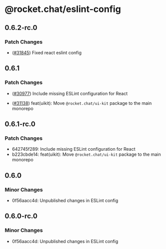 # @rocket.chat/eslint-config

## 0.6.2-rc.0

### Patch Changes

- ([#31845](https://github.com/RocketChat/Rocket.Chat/pull/31845)) Fixed react eslint config

## 0.6.1

### Patch Changes

- ([#30977](https://github.com/RocketChat/Rocket.Chat/pull/30977)) Include missing ESLint configuration for React

- ([#31138](https://github.com/RocketChat/Rocket.Chat/pull/31138)) feat(uikit): Move `@rocket.chat/ui-kit` package to the main monorepo

## 0.6.1-rc.0

### Patch Changes

- 642745f289: Include missing ESLint configuration for React
- b223cbde14: feat(uikit): Move `@rocket.chat/ui-kit` package to the main monorepo

## 0.6.0

### Minor Changes

- 0f56aacc4d: Unpublished changes in ESLint config

## 0.6.0-rc.0

### Minor Changes

- 0f56aacc4d: Unpublished changes in ESLint config
